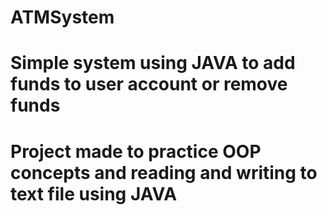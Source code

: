 # ATMSystem
# Simple system using JAVA to add funds to user account or remove funds
# Project made to practice OOP concepts and reading and writing to text file using JAVA
